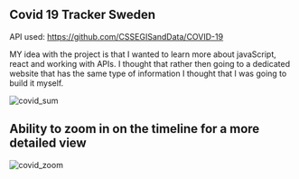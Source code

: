 ## Covid 19 Tracker Sweden

API used: https://github.com/CSSEGISandData/COVID-19

MY idea with the project is that I wanted to learn more about javaScript, react and working with APIs.
I thought that rather then going to a dedicated website that has the same type of information I thought that I was going to build it myself.



![covid_sum](https://user-images.githubusercontent.com/71496860/145028717-3ace9b8b-3ab6-4c50-8223-9949fa8c656d.png)





## Ability to zoom in on the timeline for a more detailed view 
![covid_zoom](https://user-images.githubusercontent.com/71496860/145028719-6481d4ed-66b3-44f6-9cb7-87c9c2a6d9c1.png)
